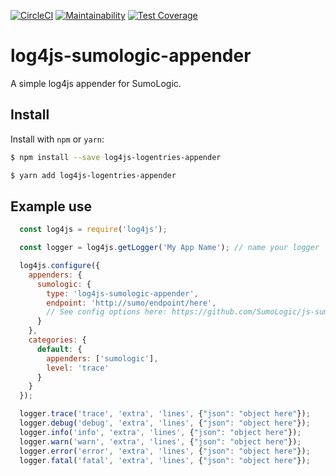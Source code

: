 [![CircleCI](https://circleci.com/gh/johncblandii/log4js-sumologic-appender/tree/master.svg?style=svg)](https://circleci.com/gh/johncblandii/log4js-sumologic-appender/tree/master) [![Maintainability](https://api.codeclimate.com/v1/badges/73fd2e8dcc79c645c55e/maintainability)](https://codeclimate.com/github/johncblandii/log4js-sumologic-appender/maintainability) [![Test Coverage](https://api.codeclimate.com/v1/badges/73fd2e8dcc79c645c55e/test_coverage)](https://codeclimate.com/github/johncblandii/log4js-sumologic-appender/test_coverage)

# log4js-sumologic-appender

A simple log4js appender for SumoLogic.

## Install

Install with `npm` or `yarn`:

```bash
$ npm install --save log4js-logentries-appender

$ yarn add log4js-logentries-appender
```

## Example use

``` js
  const log4js = require('log4js');

  const logger = log4js.getLogger('My App Name'); // name your logger

  log4js.configure({
    appenders: {
      sumologic: {
        type: 'log4js-sumologic-appender',
        endpoint: 'http://sumo/endpoint/here',
        // See config options here: https://github.com/SumoLogic/js-sumo-logger#configuration
      }
    },
    categories: {
      default: {
        appenders: ['sumologic'],
        level: 'trace'
      }
    }
  });

  logger.trace('trace', 'extra', 'lines', {"json": "object here"});
  logger.debug('debug', 'extra', 'lines', {"json": "object here"});
  logger.info('info', 'extra', 'lines', {"json": "object here"});
  logger.warn('warn', 'extra', 'lines', {"json": "object here"});
  logger.error('error', 'extra', 'lines', {"json": "object here"});
  logger.fatal('fatal', 'extra', 'lines', {"json": "object here"});
```